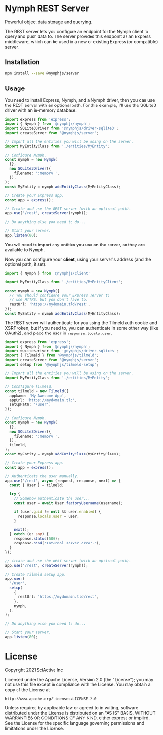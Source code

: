 # Nymph REST Server

Powerful object data storage and querying.

The REST server lets you configure an endpoint for the Nymph client to query and push data to. The server provides this endpoint as an Express middleware, which can be used in a new or existing Express (or compatible) server.

## Installation

```sh
npm install --save @nymphjs/server
```

## Usage

You need to install Express, Nymph, and a Nymph driver, then you can use the REST server with an optional path. For this example, I'll use the SQLite3 driver with an in-memory database.

```ts
import express from 'express';
import { Nymph } from '@nymphjs/nymph';
import SQLite3Driver from '@nymphjs/driver-sqlite3';
import createServer from '@nymphjs/server';

// Import all the entities you will be using on the server.
import MyEntityClass from './entities/MyEntity';

// Configure Nymph.
const nymph = new Nymph(
  {},
  new SQLite3Driver({
    filename: ':memory:',
  }),
);
const MyEntity = nymph.addEntityClass(MyEntityClass);

// Create your Express app.
const app = express();

// Create and use the REST server (with an optional path).
app.use('/rest', createServer(nymph));

// Do anything else you need to do...

// Start your server.
app.listen(80);
```

You will need to import any entities you use on the server, so they are available to Nymph.

Now you can configure your **client**, using your server's address (and the optional path, if set).

```ts
import { Nymph } from '@nymphjs/client';

import MyEntityClass from './entities/MyEntityClient';

const nymph = new Nymph({
  // You should configure your Express server to
  // use HTTPS, but you don't have to.
  restUrl: 'https://mydomain.tld/rest',
});
const MyEntity = nymph.addEntityClass(MyEntityClass);
```

The REST server will authenticate for you using the Tilmeld auth cookie and XSRF token, but if you need to, you can authenticate in some other way (like OAuth2), and place the user in `response.locals.user`.

```ts
import express from 'express';
import { Nymph } from '@nymphjs/nymph';
import SQLite3Driver from '@nymphjs/driver-sqlite3';
import { Tilmeld } from '@nymphjs/tilmeld';
import createServer from '@nymphjs/server';
import setup from '@nymphjs/tilmeld-setup';

// Import all the entities you will be using on the server.
import MyEntityClass from './entities/MyEntity';

// Consfigure Tilmeld.
const tilmeld = new Tilmeld({
  appName: 'My Awesome App',
  appUrl: 'https://mydomain.tld',
  setupPath: '/user',
});

// Configure Nymph.
const nymph = new Nymph(
  {},
  new SQLite3Driver({
    filename: ':memory:',
  }),
  tilmeld,
);
const MyEntity = nymph.addEntityClass(MyEntityClass);

// Create your Express app.
const app = express();

// Authenticate the user manually.
app.use('/rest', async (request, response, next) => {
  const { User } = tilmeld;

  try {
    // Somehow authenticate the user...
    const user = await User.factoryUsername(username);

    if (user.guid != null && user.enabled) {
      response.locals.user = user;
    }

    next();
  } catch (e: any) {
    response.status(500);
    response.send('Internal server error.');
  }
});

// Create and use the REST server (with an optional path).
app.use('/rest', createServer(nymph));

// Create Tilmeld setup app.
app.user(
  '/user',
  setup(
    {
      restUrl: 'https://mydomain.tld/rest',
    },
    nymph,
  ),
);

// Do anything else you need to do...

// Start your server.
app.listen(80);
```

# License

Copyright 2021 SciActive Inc

Licensed under the Apache License, Version 2.0 (the "License");
you may not use this file except in compliance with the License.
You may obtain a copy of the License at

    http://www.apache.org/licenses/LICENSE-2.0

Unless required by applicable law or agreed to in writing, software
distributed under the License is distributed on an "AS IS" BASIS,
WITHOUT WARRANTIES OR CONDITIONS OF ANY KIND, either express or implied.
See the License for the specific language governing permissions and
limitations under the License.
